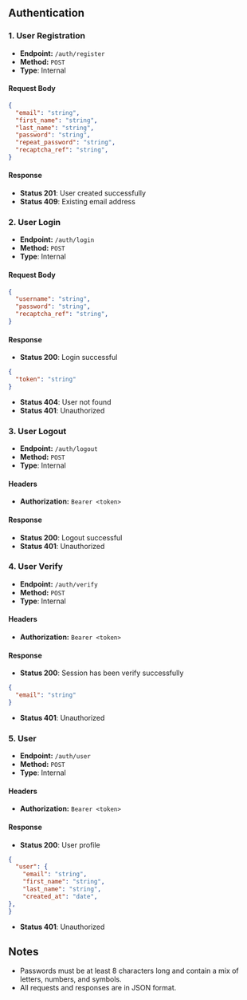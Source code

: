 ## Authentication

### 1. User Registration

- **Endpoint:** `/auth/register`
- **Method:** `POST`
- **Type**: Internal

#### Request Body
```json
{
  "email": "string",
  "first_name": "string",
  "last_name": "string",
  "password": "string",
  "repeat_password": "string",
  "recaptcha_ref": "string",
}
```

#### Response
- **Status 201**: User created successfully
- **Status 409**: Existing email address

### 2. User Login

- **Endpoint:** `/auth/login`
- **Method:** `POST`
- **Type**: Internal
  
#### Request Body
```json
{
  "username": "string",
  "password": "string",
  "recaptcha_ref": "string",
}
```

#### Response
- **Status 200**: Login successful
```json
{
  "token": "string"
}
```
- **Status 404**: User not found
- **Status 401**: Unauthorized


### 3. User Logout

- **Endpoint:** `/auth/logout`
- **Method:** `POST`
- **Type**: Internal
  
#### Headers
- **Authorization:** `Bearer <token>`

#### Response
- **Status 200**: Logout successful
- **Status 401**: Unauthorized

### 4. User Verify

- **Endpoint:** `/auth/verify`
- **Method:** `POST`
- **Type**: Internal
  
#### Headers
- **Authorization:** `Bearer <token>`

#### Response
- **Status 200**: Session has been verify successfully
```json
{
  "email": "string"
}
```
- **Status 401**: Unauthorized

### 5. User

- **Endpoint:** `/auth/user`
- **Method:** `POST`
- **Type**: Internal

#### Headers
- **Authorization:** `Bearer <token>`

#### Response
- **Status 200**: User profile
```json
{
  "user": {
    "email": "string",
    "first_name": "string",
    "last_name": "string",
    "created_at": "date",
},
}
```
- **Status 401**: Unauthorized

## Notes
- Passwords must be at least 8 characters long and contain a mix of letters, numbers, and symbols.
- All requests and responses are in JSON format.